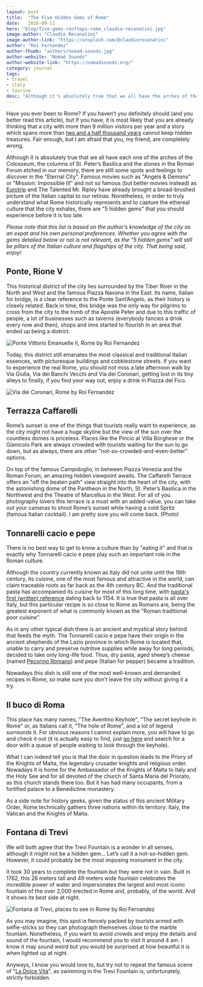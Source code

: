```yaml
---
layout: post
title:  "The Five Hidden Gems of Rome"
date:   2016-09-11
hero: "blog/five-gems-rooftops-rome_claudio-recanatini.jpg"
image-author: "Claudio Recanatini"
image-author-link: "https://unsplash.com/@claudiorecanatini"
author: "Roi Fernandez"
author-thumb: "authors/nomad-sounds.jpg"
author-website: "Nomad Sounds"
author-website-link: "https://nomadsounds.org/"
category: journal
tags: 
- travel
- italy
- tourism
desc: "Although it's absolutely true that we all have the arches of the Colosseum, and the stones in the Roman Forum etched in our memory, there is still much to discover in the Eternal City."
---
```



Have you ever been to Rome? If you haven’t you definitely should (and you better read this article), but if you have, it is most likely that you are already thinking that a city with more than 9 million visitors per year and a story which spans more than [two and a half thousand years](https://en.wikipedia.org/wiki/List_of_oldest_continuously_inhabited_cities "Wikipedia - Oldest continuously inhabited cities") cannot keep hidden treasures. Fair enough, but I am afraid that you, my friend, are completely wrong.

Although it is absolutely true that we all have each one of the arches of the Colosseum, the columns of St. Peter’s Basilica and the stones in the Roman Forum etched in our memory, there are still some spots and feelings to discover in the "Eternal City". Famous movies such as "Angels & Demons" or "Mission: Impossible III" and not so famous (but better movies instead) as [Eurotrip](https://www.youtube.com/watch?v=P7Vjtp8E5o0 "Europtrip YouTube clip") and The Talented Mr. Ripley have already brought a broad-brushed picture of the Italian capital to our retinas. Nonetheless, in order to truly understand what Rome historically represents and to capture the ethereal culture that the city exhales, there are "5 hidden gems" that you should experience before it is too late.

*Please note that this list is based on the author’s knowledge of the city as an expat and his own personal preferences. Whether you agree with the gems detailed below or not is not relevant, as the "5 hidden gems" will still be pillars of the Italian culture and flagships of the city. That being said, enjoy!*


## Ponte, Rione V

This historical district of the city lies surrounded by the Tiber River in the North and West and the famous Piazza Navona in the East. Its name, Italian for bridge, is a clear reference to the Ponte Sant’Angelo, as their history is closely related. Back in time, this bridge was the only way for pilgrims to cross from the city to the tomb of the Apostle Peter and due to this traffic of people, a lot of businesses such as taverns (everybody fancies a drink every now and then), shops and inns started to flourish in an area that ended up being a district.

![Ponte Vittorio Emanuelle II, Rome by Roi Fernandez](/assets/img/blog/five-gems-ponte-vittorio-emanuele-II.jpg "View of the Vittorio Emanuele II bridge from the Sant’Angelo bridge.")

Today, this district still emanates the most classical and traditional Italian essences, with picturesque buildings and cobblestone streets. If you want to experience the real Rome, you should not miss a late afternoon walk by Via Giulia, Via dei Banchi Vecchi and Via dei Coronari, getting lost in its tiny alleys to finally, if you find your way out, enjoy a drink in Piazza del Fico.


![Via dei Coronari, Rome by Roi Fernandez](/assets/img/blog/five-gems-via-dei-coronari.jpg "Fachades to Via dei Coronari")


## Terrazza Caffarelli

Rome’s sunset is one of the things that tourists really want to experience, as the city might not have a huge skyline but the view of the sun over the countless domes is priceless. Places like the Pincio at Villa Borghese or the Gianicolo Park are always crowded with tourists waiting for the sun to go down, but as always, there are other "not-so-crowded-and-even-better" options.

On top of the famous Campidoglio, in between Piazza Venezia and the Roman Forum, an amazing hidden viewpoint awaits. The Caffarelli Terrace offers an "off the beaten path" view straight into the heart of the city, with the astonishing dome of the Pantheon in the North, St. Peter’s Basilica in the Northwest and the Theatre of Marcellus in the West. For all of you photography lovers this terrace is a must with an added-value, you can take out your cameras to shoot Rome’s sunset while having a cold Spritz (famous Italian cocktail). I am pretty sure you will come back.
(Photo)


## Tonnarelli cacio e pepe

There is no best way to get to know a culture than by "eating it" and that is exactly why Tonnarelli cacio e pepe play such an important role in the Roman culture.

Although the country currently known as Italy did not unite until the 19th century, its cuisine, one of the most famous and attractive in the world, can claim traceable roots as far back as the 4th century BC. And the traditional pasta has accompanied its cuisine for most of this long time, with [pasta's first (written) reference](http://www.bbc.com/news/magazine-13760559 "BBC - How pasta became the world's favourite food") dating back to 1154. It is true that pasta is all over Italy, but this particular recipe is so close to Rome as Romans are, being the greatest exponent of what is commonly known as the "Roman traditional poor cuisine".

As in any other typical dish there is an ancient and mystical story behind that feeds the myth. The Tonnarelli cacio e pepe have their origin in the ancient shepherds of the Lazio province in which Rome is located that, unable to carry and preserve nutritive supplies while away for long periods, decided to take only long-life food. Thus, dry pasta, aged sheep’s cheese (named [Pecorino Romano](https://en.wikipedia.org/wiki/Pecorino_Romano)) and pepe (Italian for pepper) became a tradition.

Nowadays this dish is still one of the most well-known and demanded recipes in Rome, so make sure you don’t leave the city without giving it a try.


## Il buco di Roma

This place has many names, "The Aventino Keyhole", "The secret keyhole in Rome" or, as Italians call it, "The hole of Rome", and a lot of legend surrounds it. For obvious reasons I cannot explain more, you will have to go and check it out (it is actually easy to find, just [go here](https://www.google.com/maps/place/Knights+of+Malta+Keyhole/@41.8826308,12.4796371,17.87z/data=!4m5!3m4!1s0x0:0x20c2af2c6d19f641!8m2!3d41.8829816!4d12.4784705?hl=en "Google Maps - Il buco di Roma") and search for a door with a queue of people waiting to look through the keyhole).

What I can indeed tell you is that the door in question leads to the Priory of the Knights of Malta, the legendary crusader knights and religious order. Nowadays it is home for the Ambassador of the Knights of Malta to Italy and the Holy See and for all devoted of the church of Santa Maria del Priorato, as this church stands there too. But it has had many occupants, from a fortified palace to a Benedictine monastery.

As a side note for history geeks, given the status of this ancient Military Order, Rome technically gathers three nations within its territory: Italy, the Vatican and the Knights of Malta.


## Fontana di Trevi

We will both agree that the Trevi Fountain is a wonder in all senses, although it might not be a hidden gem… Let’s call it a not-so-hidden gem. However, it could probably be the most imposing monument in the city.

It took 30 years to complete the fountain but they were not in vain. Built in 1762, this 26 meters tall and 49 meters wide fountain celebrates the incredible power of water and impersonates the largest and most iconic fountain of the over 2,000 erected in Rome and, probably, of the world. And it shows its best side at night.

![Fontana di Trevi, places to see in Rome by Roi Fernandez](/assets/img/blog/five-gems-trevi-fountain.jpg "Trevi Fountain")

As you may imagine, this spot is fiercely packed by tourists armed with selfie-sticks so they can photograph themselves close to the marble fountain. Nonetheless, if you want to avoid crowds and enjoy the details and sound of the fountain, I would recommend you to visit it around 4 am. I know it may sound weird but you would be surprised at how beautiful it is when lighted up at night.

Anyways, I know you would love to, but try not to repeat the famous scene of "[La Dolce Vita](https://www.youtube.com/watch?v=KkyDfGi-PdM "YouTube clip of the Fontana di Trevi")", as swimming in the Trevi Fountain is, unfortunately, strictly forbidden.